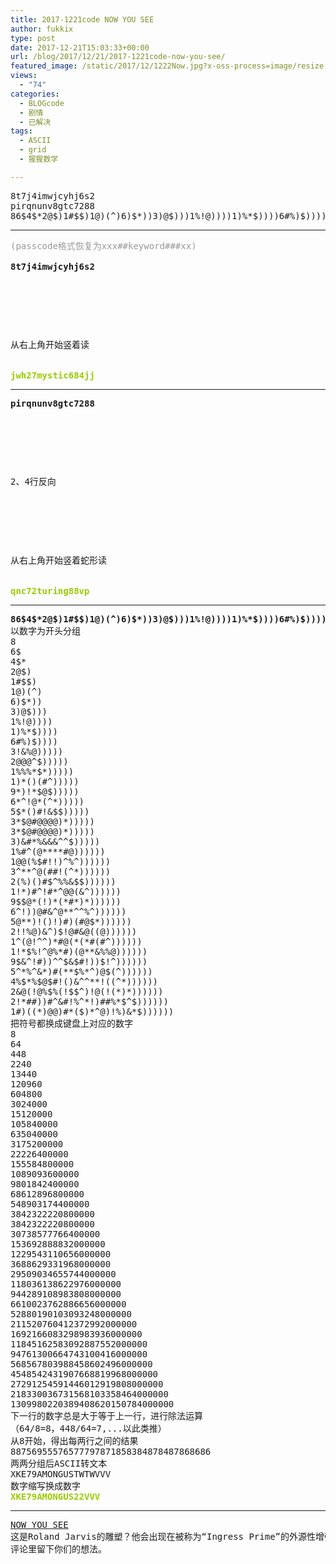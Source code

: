 ```yaml
---
title: 2017-1221code NOW YOU SEE
author: fukkix
type: post
date: 2017-12-21T15:03:33+00:00
url: /blog/2017/12/21/2017-1221code-now-you-see/
featured_image: /static/2017/12/1222Now.jpg?x-oss-process=image/resize,m_fill,w_700,h_220
views:
  - "74"
categories:
  - BLOGcode
  - 剧情
  - 已解决
tags:
  - ASCII
  - grid
  - 猩猩数学

---
```

<pre>8t7j4imwjcyhj6s2
pirqnunv8gtc7288
86$4$*2@$)1#$$)1@)(^)6)$*))3)@$)))1%!@))))1)%*$))))6#%)$))))3!&%@)))))2@@@^$)))))1%%%*$*)))))1)*()(#^)))))9*)!*$@$)))))6*^!@*(^*)))))5$*()#!&$$)))))3*$@#@@@@)*)))))3*$@#@@@@)*)))))3)&#*%&&&^^$)))))1%#^(@****#@))))))1@@(%$#!!)^%^))))))3^**^@(##!(^*))))))2(%)()#$^%%&$$))))))1!*)#^!#*^@@(&^))))))9$$@*(!)*(*#*)*))))))6^!))@#&^@**^^%^))))))5@**)!()!)#)(#@$*))))))2!!%@)&^)$!@#&@((@))))))1^(@!^^)*#@(*(*#(#^))))))1!*$%!^@%*#)(@**&%%@))))))9$&^!#))^^$&$#!))$!^))))))5^*%^&*)#(**$%*^)@$(^))))))4%$*%$@$#!()&^^**!((^*))))))2&@(!@%$%(!$$^)!@(!(*)*))))))2!*##))#^&#!%^*!)##%*$^$))))))1#)((*)@@)#*($)*^@)!%)&*$))))))<!--more--></pre>

* * *

<pre><span style="color: #999999;">(passcode格式恢复为xxx##keyword###xx)</span>

<strong>8t7j4imwjcyhj6s2</strong>



<table border="0" cellpading="0" cellspacing="0"   >
  
  	
  
</table>

从右上角开始竖着读


<span style="color: #99cc00;"><strong>jwh27mystic684jj</strong></span></pre>

* * *

<pre><strong>pirqnunv8gtc7288
</strong>


<table border="0" cellpading="0" cellspacing="0"   >
  
  	
  
</table>

2、4行反向



<table border="0" cellpading="0" cellspacing="0"   >
  
  	
  
</table>

从右上角开始竖着蛇形读

<strong>
<span style="color: #99cc00;">qnc72turing88vp</span></strong></pre>

* * *

<pre><strong>86$4$*2@$)1#$$)1@)(^)6)$*))3)@$)))1%!@))))1)%*$))))6#%)$))))3!&%@)))))2@@@^$)))))1%%%*$*)))))1)*()(#^)))))9*)!*$@$)))))6*^!@*(^*)))))5$*()#!&$$)))))3*$@#@@@@)*)))))3*$@#@@@@)*)))))3)&#*%&&&^^$)))))1%#^(@****#@))))))1@@(%$#!!)^%^))))))3^**^@(##!(^*))))))2(%)()#$^%%&$$))))))1!*)#^!#*^@@(&^))))))9$$@*(!)*(*#*)*))))))6^!))@#&^@**^^%^))))))5@**)!()!)#)(#@$*))))))2!!%@)&^)$!@#&@((@))))))1^(@!^^)*#@(*(*#(#^))))))1!*$%!^@%*#)(@**&%%@))))))9$&^!#))^^$&$#!))$!^))))))5^*%^&*)#(**$%*^)@$(^))))))4%$*%$@$#!()&^^**!((^*))))))2&@(!@%$%(!$$^)!@(!(*)*))))))2!*##))#^&#!%^*!)##%*$^$))))))1#)((*)@@)#*($)*^@)!%)&*$))))))
</strong>以数字为开头分组
8
6$
4$*
2@$)
1#$$)
1@)(^)
6)$*))
3)@$)))
1%!@))))
1)%*$))))
6#%)$))))
3!&%@)))))
2@@@^$)))))
1%%%*$*)))))
1)*()(#^)))))
9*)!*$@$)))))
6*^!@*(^*)))))
5$*()#!&$$)))))
3*$@#@@@@)*)))))
3*$@#@@@@)*)))))
3)&#*%&&&^^$)))))
1%#^(@****#@))))))
1@@(%$#!!)^%^))))))
3^**^@(##!(^*))))))
2(%)()#$^%%&$$))))))
1!*)#^!#*^@@(&^))))))
9$$@*(!)*(*#*)*))))))
6^!))@#&^@**^^%^))))))
5@**)!()!)#)(#@$*))))))
2!!%@)&^)$!@#&@((@))))))
1^(@!^^)*#@(*(*#(#^))))))
1!*$%!^@%*#)(@**&%%@))))))
9$&^!#))^^$&$#!))$!^))))))
5^*%^&*)#(**$%*^)@$(^))))))
4%$*%$@$#!()&^^**!((^*))))))
2&@(!@%$%(!$$^)!@(!(*)*))))))
2!*##))#^&#!%^*!)##%*$^$))))))
1#)((*)@@)#*($)*^@)!%)&*$))))))
把符号都换成键盘上对应的数字
8
64
448
2240
13440
120960
604800
3024000
15120000
105840000
635040000
3175200000
22226400000
155584800000
1089093600000
9801842400000
68612896800000
548903174400000
3842322220800000
3842322220800000
30738577766400000
153692888832000000
1229543110656000000
3688629331968000000
29509034655744000000
118036138622976000000
944289108983808000000
6610023762886656000000
52880190103093248000000
211520760412372992000000
1692166083298983936000000
11845162583092887552000000
94761300664743100416000000
568567803988458602496000000
4548542431907668819968000000
27291254591446012919808000000
218330036731568103358464000000
1309980220389408620150784000000
下一行的数字总是大于等于上一行，进行除法运算
（64/8=8，448/64=7,...以此类推）
从8开始，得出每两行之间的结果
88756955576577797871858384878487868686
两两分组后ASCII转文本
XKE79AMONGUSTWTWVVV
数字缩写换成数字<strong>
<span style="color: #99cc00;">XKE79AMONGUS22VVV</span></strong></pre>

* * *

<pre><a href="http://investigate.ingress.com/2017/12/21/now-you-see/">NOW YOU SEE
</a>这是Roland Jarvis的雕塑？他会出现在被称为“Ingress Prime”的外源性增强型扫描器里么？
评论里留下你们的想法。</pre>

<pre></pre>
